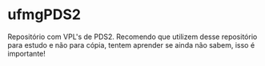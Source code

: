 # ufmgPDS2
Repositório com VPL's de PDS2. Recomendo que utilizem desse repositório para estudo e não para cópia, tentem aprender se ainda não sabem, isso é importante!

